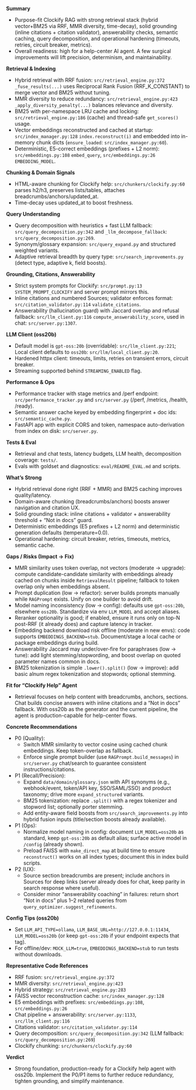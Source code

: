 **Summary**
- Purpose-fit Clockify RAG with strong retrieval stack (hybrid vector+BM25 via RRF, MMR diversity, time-decay), solid grounding (inline citations + citation validator), answerability checks, semantic caching, query decomposition, and operational hardening (timeouts, retries, circuit breaker, metrics).
- Overall readiness: high for a help-center AI agent. A few surgical improvements will lift precision, determinism, and maintainability.

**Retrieval & Indexing**
- Hybrid retrieval with RRF fusion: `src/retrieval_engine.py:372` `_fuse_results(...)` uses Reciprocal Rank Fusion (RRF_K_CONSTANT) to merge vector and BM25 without tuning.
- MMR diversity to reduce redundancy: `src/retrieval_engine.py:423` `_apply_diversity_penalty(...)` balances relevance and diversity.
- BM25 with per-namespace LRU cache and locking: `src/retrieval_engine.py:186` (cache) and thread-safe `get_scores()` usage.
- Vector embeddings reconstructed and cached at startup: `src/index_manager.py:128` `index.reconstruct(i)` and embedded into in-memory chunk dicts (`ensure_loaded`: `src/index_manager.py:60`).
- Deterministic, E5-correct embeddings (prefixes + L2 norm): `src/embeddings.py:108` `embed_query`, `src/embeddings.py:26` `EMBEDDING_MODEL`.

**Chunking & Domain Signals**
- HTML-aware chunking for Clockify help: `src/chunkers/clockify.py:60` parses h2/h3, preserves lists/tables, attaches breadcrumbs/anchors/updated_at.
- Time-decay uses updated_at to boost freshness.

**Query Understanding**
- Query decomposition with heuristics + fast LLM fallback: `src/query_decomposition.py:342` and `_llm_decompose_fallback`: `src/query_decomposition.py:269`.
- Synonym/glossary expansion: `src/query_expand.py` and structured weighted variants.
- Adaptive retrieval breadth by query type: `src/search_improvements.py` (detect type, adaptive k, field boosts).

**Grounding, Citations, Answerability**
- Strict system prompts for Clockify: `src/prompt.py:13` `SYSTEM_PROMPT_CLOCKIFY` and server prompt mirrors this.
- Inline citations and numbered Sources; validator enforces format: `src/citation_validator.py:114` `validate_citations`.
- Answerability (hallucination guard) with Jaccard overlap and refusal fallback: `src/llm_client.py:116` `compute_answerability_score`, used in chat: `src/server.py:1307`.

**LLM Client (oss20b)**
- Default model is `gpt-oss:20b` (overridable): `src/llm_client.py:221`; Local client defaults to `oss20b`: `src/llm/local_client.py:20`.
- Hardened httpx client: timeouts, limits, retries on transient errors, circuit breaker.
- Streaming supported behind `STREAMING_ENABLED` flag.

**Performance & Ops**
- Performance tracker with stage metrics and /perf endpoint: `src/performance_tracker.py` and `src/server.py` (/perf, /metrics, /health, /ready).
- Semantic answer cache keyed by embedding fingerprint + doc ids: `src/semantic_cache.py`.
- FastAPI app with explicit CORS and token, namespace auto-derivation from index on disk: `src/server.py`.

**Tests & Eval**
- Retrieval and chat tests, latency budgets, LLM health, decomposition coverage: `tests/`.
- Evals with goldset and diagnostics: `eval/README_EVAL.md` and scripts.

**What’s Strong**
- Hybrid retrieval done right (RRF + MMR) and BM25 caching improves quality/latency.
- Domain-aware chunking (breadcrumbs/anchors) boosts answer navigation and citation UX.
- Solid grounding stack: inline citations + validator + answerability threshold + “Not in docs” guard.
- Deterministic embeddings (E5 prefixes + L2 norm) and deterministic generation defaults (temperature=0.0).
- Operational hardening: circuit breaker, retries, timeouts, metrics, semantic cache.

**Gaps / Risks (Impact → Fix)**
- MMR similarity uses token overlap, not vectors (moderate → upgrade): compute candidate-candidate similarity with embeddings already cached on chunks inside `RetrievalResult` pipeline; fallback to token overlap only when embeddings absent.
- Prompt duplication (low → refactor): server builds prompts manually while `RAGPrompt` exists. Unify on one builder to avoid drift.
- Model naming inconsistency (low → config): defaults use `gpt-oss:20b`, elsewhere `oss20b`. Standardize via env `LLM_MODEL` and accept aliases.
- Reranker optionality is good; if enabled, ensure it runs only on top-N post-RRF (it already does) and capture latency in tracker.
- Embedding backend download risk offline (moderate in new envs): code supports `EMBEDDINGS_BACKEND=stub`. Document/stage a local cache or package embeddings during build.
- Answerability Jaccard may under/over-fire for paraphrases (low → tune): add light stemming/stopwording, and boost overlap on quoted parameter names common in docs.
- BM25 tokenization is simple `.lower().split()` (low → improve): add basic alnum regex tokenization and stopwords; optional stemming.

**Fit for “Clockify Help” Agent**
- Retrieval focuses on help content with breadcrumbs, anchors, sections. Chat builds concise answers with inline citations and a “Not in docs” fallback. With oss20b as the generator and the current pipeline, the agent is production-capable for help-center flows.

**Concrete Recommendations**
- P0 (Quality):
  - Switch MMR similarity to vector cosine using cached chunk embeddings. Keep token-overlap as fallback.
  - Enforce single prompt builder (use `RAGPrompt.build_messages`) in `src/server.py` chat/search to guarantee consistent instructions/citations.
- P1 (Recall/Precision):
  - Expand `data/domain/glossary.json` with API synonyms (e.g., webhook/event, token/API key, SSO/SAML/SSO) and product taxonomy; drive more `expand_structured` variants.
  - BM25 tokenization: replace `.split()` with a regex tokenizer and stopword list; optionally porter stemming.
  - Add entity-aware field boosts from `src/search_improvements.py` into hybrid fusion inputs (title/section boosts already available).
- P1 (Ops):
  - Normalize model naming in config: document `LLM_MODEL=oss20b` as standard, keep `gpt-oss:20b` as default alias; surface active model in `/config` (already shown).
  - Preload FAISS with `make_direct_map` at build time to ensure `reconstruct()` works on all index types; document this in index build scripts.
- P2 (UX):
  - Source section breadcrumbs are present; include anchors in Sources for deep links (server already does for chat, keep parity in search response where useful).
  - Consider minor “answerability coaching” in failures: return short “Not in docs” plus 1–2 related queries from `query_optimizer.suggest_refinements`.

**Config Tips (oss20b)**
- Set `LLM_API_TYPE=ollama`, `LLM_BASE_URL=http://127.0.0.1:11434`, `LLM_MODEL=oss20b` (or keep `gpt-oss:20b` if your endpoint expects that tag).
- For offline/dev: `MOCK_LLM=true`, `EMBEDDINGS_BACKEND=stub` to run tests without downloads.

**Representative Code References**
- RRF fusion: `src/retrieval_engine.py:372`
- MMR diversity: `src/retrieval_engine.py:423`
- Hybrid strategy: `src/retrieval_engine.py:283`
- FAISS vector reconstruction cache: `src/index_manager.py:128`
- E5 embeddings with prefixes: `src/embeddings.py:108`, `src/embeddings.py:26`
- Chat pipeline + answerability: `src/server.py:1133`, `src/llm_client.py:116`
- Citations validator: `src/citation_validator.py:114`
- Query decomposition: `src/query_decomposition.py:342` (LLM fallback: `src/query_decomposition.py:269`)
- Clockify chunking: `src/chunkers/clockify.py:60`

**Verdict**
- Strong foundation, production-ready for a Clockify help agent with oss20b. Implement the P0/P1 items to further reduce redundancy, tighten grounding, and simplify maintenance.

